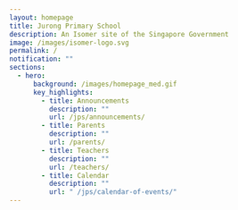 ```yaml
---
layout: homepage
title: Jurong Primary School
description: An Isomer site of the Singapore Government
image: /images/isomer-logo.svg
permalink: /
notification: ""
sections:
  - hero:
      background: /images/homepage_med.gif
      key_highlights:
        - title: Announcements
          description: ""
          url: /jps/announcements/
        - title: Parents
          description: ""
          url: /parents/
        - title: Teachers
          description: ""
          url: /teachers/
        - title: Calendar
          description: ""
          url: " /jps/calendar-of-events/"
---
```


